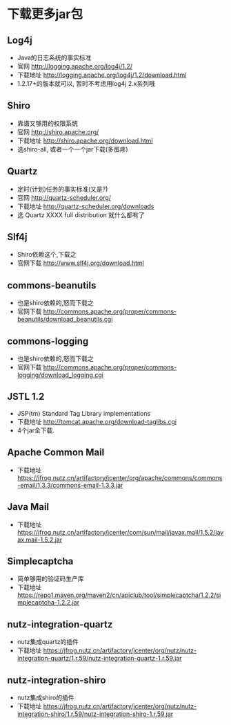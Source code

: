 # 下载更多jar包

## Log4j

* Java的日志系统的事实标准
* 官网 http://logging.apache.org/log4j/1.2/
* 下载地址 http://logging.apache.org/log4j/1.2/download.html
* 1.2.17+的版本就可以, 暂时不考虑用log4j 2.x系列哦

## Shiro

* 靠谱又够用的权限系统
* 官网 http://shiro.apache.org/
* 下载地址 http://shiro.apache.org/download.html
* 选shiro-all, 或者一个一个jar下载(多蛋疼)

## Quartz

* 定时(计划)任务的事实标准(又是?)
* 官网 http://quartz-scheduler.org/
* 下载地址 http://quartz-scheduler.org/downloads
* 选 Quartz XXXX full distribution 就什么都有了

## Slf4j

* Shiro依赖这个,下载之
* 官网下载 http://www.slf4j.org/download.html

## commons-beanutils

* 也是shiro依赖的,怒而下载之
* 官网下载 http://commons.apache.org/proper/commons-beanutils/download_beanutils.cgi

## commons-logging

* 也是shiro依赖的,怒而下载之
* 官网下载 http://commons.apache.org/proper/commons-logging/download_logging.cgi

## JSTL 1.2

* JSP(tm) Standard Tag Library implementations
* 下载地址 http://tomcat.apache.org/download-taglibs.cgi
* 4个jar全下载.

## Apache Common Mail

* 下载地址 https://jfrog.nutz.cn/artifactory/jcenter/org/apache/commons/commons-email/1.3.3/commons-email-1.3.3.jar

## Java Mail

* 下载地址 https://jfrog.nutz.cn/artifactory/jcenter/com/sun/mail/javax.mail/1.5.2/javax.mail-1.5.2.jar

## Simplecaptcha

* 简单够用的验证码生产库
* 下载地址 https://repo1.maven.org/maven2/cn/apiclub/tool/simplecaptcha/1.2.2/simplecaptcha-1.2.2.jar

## nutz-integration-quartz

* nutz集成quartz的插件
* 下载地址 https://jfrog.nutz.cn/artifactory/jcenter/org/nutz/nutz-integration-quartz/1.r.59/nutz-integration-quartz-1.r.59.jar

## nutz-integration-shiro

* nutz集成shiro的插件
* 下载地址 https://jfrog.nutz.cn/artifactory/jcenter/org/nutz/nutz-integration-shiro/1.r.59/nutz-integration-shiro-1.r.59.jar